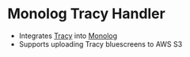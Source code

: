 # Monolog Tracy Handler

* Integrates [Tracy](https://tracy.nette.org) into [Monolog](https://github.com/Seldaek/monolog)
* Supports uploading Tracy bluescreens to AWS S3
